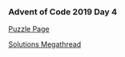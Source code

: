 ### Advent of Code 2019 Day 4

[Puzzle Page](https://adventofcode.com/2019/day/4)

[Solutions Megathread](https://www.reddit.com/r/adventofcode/comments/e5u5fv/2019_day_4_solutions/)
